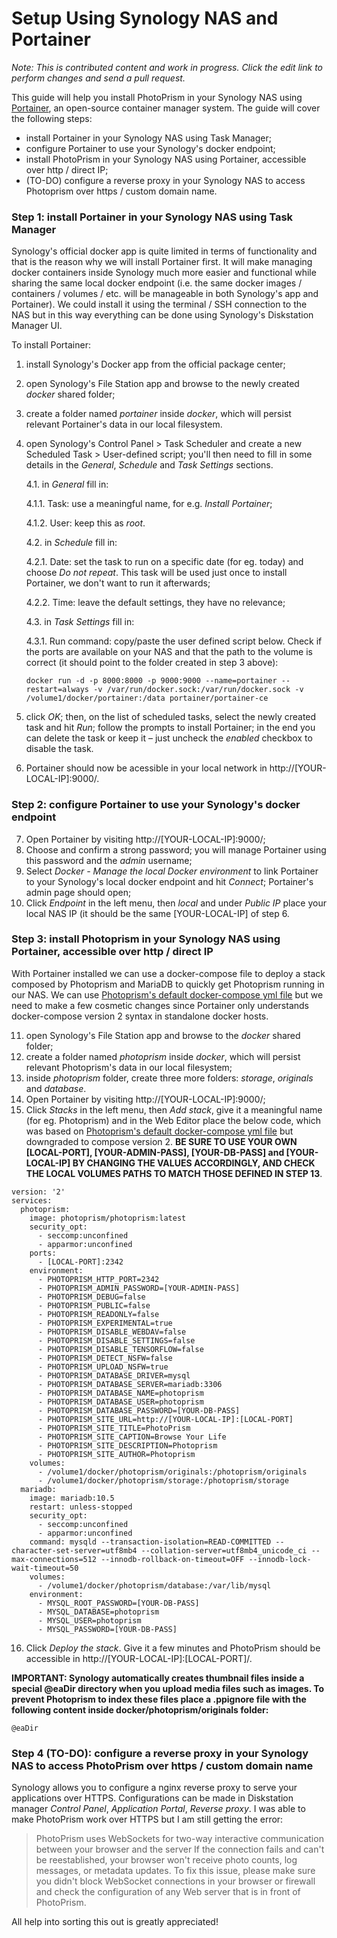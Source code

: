 # Setup Using Synology NAS and Portainer

*Note: This is contributed content and work in progress. Click the edit link to perform changes and send a pull request.*

This guide will help you install PhotoPrism in your Synology NAS using [Portainer](https://www.portainer.io/), an open-source container manager system. The guide will cover the following steps:

- install Portainer in your Synology NAS using Task Manager;
- configure Portainer to use your Synology's docker endpoint;
- install PhotoPrism in your Synology NAS using Portainer, accessible over http / direct IP;
- (TO-DO) configure a reverse proxy in your Synology NAS to access Photoprism over https / custom domain name.

### Step 1: install Portainer in your Synology NAS using Task Manager ###

Synology's official docker app is quite limited in terms of functionality and that is the reason why we will install Portainer first. It will make managing docker containers inside Synology much more easier and functional while sharing the same local docker endpoint (i.e. the same docker images / containers / volumes / etc. will be manageable in both Synology's app and Portainer). We could install it using the terminal / SSH connection to the NAS but in this way everything can be done using Synology's Diskstation Manager UI.

To install Portainer:

1. install Synology's Docker app from the official package center;
2. open Synology's File Station app and browse to the newly created _docker_ shared folder;
3. create a folder named _portainer_ inside _docker_, which will persist relevant Portainer's data in our local filesystem.
4. open Synology's Control Panel > Task Scheduler and create a new Scheduled Task > User-defined script; you'll then need to fill in some details in the _General_, _Schedule_ and _Task Settings_ sections.

    4.1. in _General_ fill in:
    
      4.1.1. Task: use a meaningful name, for e.g. _Install Portainer_;
      
      4.1.2. User: keep this as _root_.

    4.2. in _Schedule_ fill in:
    
      4.2.1. Date: set the task to run on a specific date (for eg. today) and choose _Do not repeat_. This task will be used just once to install Portainer, we don't want to run it afterwards;
      
      4.2.2. Time: leave the default settings, they have no relevance;

    4.3. in _Task Settings_ fill in:
    
      4.3.1. Run command: copy/paste the user defined script below. Check if the ports are available on your NAS and that the path to the volume is correct (it should point to the folder created in step 3 above):
      ```
      docker run -d -p 8000:8000 -p 9000:9000 --name=portainer --restart=always -v /var/run/docker.sock:/var/run/docker.sock -v /volume1/docker/portainer:/data portainer/portainer-ce
      ```
      
5. click _OK_; then, on the list of scheduled tasks, select the newly created task and hit _Run_; follow the prompts to install Portainer; in the end you can delete the task or keep it – just uncheck the _enabled_ checkbox to disable the task.

6. Portainer should now be acessible in your local network in http://[YOUR-LOCAL-IP]:9000/.

### Step 2: configure Portainer to use your Synology's docker endpoint ###

7. Open Portainer by visiting http://[YOUR-LOCAL-IP]:9000/;
8. Choose and confirm a strong password; you will manage Portainer using this password and the _admin_ username;
9. Select _Docker - Manage the local Docker environment_ to link Portainer to your Synology's local docker endpoint and hit _Connect_; Portainer's admin page should open;
10. Click _Endpoint_ in the left menu, then _local_ and under _Public IP_ place your local NAS IP (it should be the same [YOUR-LOCAL-IP] of step 6.

### Step 3: install Photoprism in your Synology NAS using Portainer, accessible over http / direct IP ###

With Portainer installed we can use a docker-compose file to deploy a stack composed by Photoprism and MariaDB to quickly get Photoprism running in our NAS. We can use [Photoprism's default docker-compose yml file](https://dl.photoprism.org/docker/docker-compose.yml) but we need to make a few cosmetic changes since Portainer only understands docker-compose version 2 syntax in standalone docker hosts.

11. open Synology's File Station app and browse to the _docker_ shared folder;
12. create a folder named _photoprism_ inside _docker_, which will persist relevant Photoprism's data in our local filesystem;
13. inside _photoprism_ folder, create three more folders: _storage_, _originals_ and _database_.
14. Open Portainer by visiting http://[YOUR-LOCAL-IP]:9000/;
15. Click _Stacks_ in the left menu, then _Add stack_, give it a meaningful name (for eg. Photoprism) and in the Web Editor place the below code, which was based on [Photoprism's default docker-compose yml file](https://dl.photoprism.org/docker/docker-compose.yml) but downgraded to compose version 2. **BE SURE TO USE YOUR OWN [LOCAL-PORT], [YOUR-ADMIN-PASS], [YOUR-DB-PASS] and [YOUR-LOCAL-IP] BY CHANGING THE VALUES ACCORDINGLY, AND CHECK THE LOCAL VOLUMES PATHS TO MATCH THOSE DEFINED IN STEP 13**.

```
version: '2'
services:
  photoprism:
    image: photoprism/photoprism:latest
    security_opt:
      - seccomp:unconfined
      - apparmor:unconfined
    ports:
      - [LOCAL-PORT]:2342
    environment:
      - PHOTOPRISM_HTTP_PORT=2342
      - PHOTOPRISM_ADMIN_PASSWORD=[YOUR-ADMIN-PASS]
      - PHOTOPRISM_DEBUG=false
      - PHOTOPRISM_PUBLIC=false
      - PHOTOPRISM_READONLY=false
      - PHOTOPRISM_EXPERIMENTAL=true
      - PHOTOPRISM_DISABLE_WEBDAV=false
      - PHOTOPRISM_DISABLE_SETTINGS=false
      - PHOTOPRISM_DISABLE_TENSORFLOW=false
      - PHOTOPRISM_DETECT_NSFW=false
      - PHOTOPRISM_UPLOAD_NSFW=true
      - PHOTOPRISM_DATABASE_DRIVER=mysql
      - PHOTOPRISM_DATABASE_SERVER=mariadb:3306
      - PHOTOPRISM_DATABASE_NAME=photoprism
      - PHOTOPRISM_DATABASE_USER=photoprism
      - PHOTOPRISM_DATABASE_PASSWORD=[YOUR-DB-PASS]
      - PHOTOPRISM_SITE_URL=http://[YOUR-LOCAL-IP]:[LOCAL-PORT]
      - PHOTOPRISM_SITE_TITLE=PhotoPrism
      - PHOTOPRISM_SITE_CAPTION=Browse Your Life
      - PHOTOPRISM_SITE_DESCRIPTION=Photoprism
      - PHOTOPRISM_SITE_AUTHOR=Photoprism
    volumes:
      - /volume1/docker/photoprism/originals:/photoprism/originals
      - /volume1/docker/photoprism/storage:/photoprism/storage  
  mariadb:
    image: mariadb:10.5
    restart: unless-stopped
    security_opt:
      - seccomp:unconfined
      - apparmor:unconfined
    command: mysqld --transaction-isolation=READ-COMMITTED --character-set-server=utf8mb4 --collation-server=utf8mb4_unicode_ci --max-connections=512 --innodb-rollback-on-timeout=OFF --innodb-lock-wait-timeout=50
    volumes:
      - /volume1/docker/photoprism/database:/var/lib/mysql
    environment:
      - MYSQL_ROOT_PASSWORD=[YOUR-DB-PASS]
      - MYSQL_DATABASE=photoprism
      - MYSQL_USER=photoprism
      - MYSQL_PASSWORD=[YOUR-DB-PASS]
```

16. Click _Deploy the stack_. Give it a few minutes and PhotoPrism should be accessible in http://[YOUR-LOCAL-IP]:[LOCAL-PORT]/.

**IMPORTANT: Synology automatically creates thumbnail files inside a special @eaDir directory when you upload media files such as images. To prevent Photoprism to index these files place a .ppignore file with the following content inside docker/photoprism/originals folder:**
```
@eaDir
```

### Step 4 (TO-DO): configure a reverse proxy in your Synology NAS to access PhotoPrism over https / custom domain name ###

Synology allows you to configure a nginx reverse proxy to serve your applications over HTTPS. Configurations can be made in Diskstation manager _Control Panel_, _Application Portal_, _Reverse proxy_. I was able to make PhotoPrism work over HTTPS but I am still getting the error:

> PhotoPrism uses WebSockets for two-way interactive communication between your browser and the server
> If the connection fails and can't be reestablished, your browser won't receive photo counts, log messages, or metadata updates.
> To fix this issue, please make sure you didn't block WebSocket connections in your browser or firewall and check the configuration of any Web server that is in front of PhotoPrism.

All help into sorting this out is greatly appreciated!

